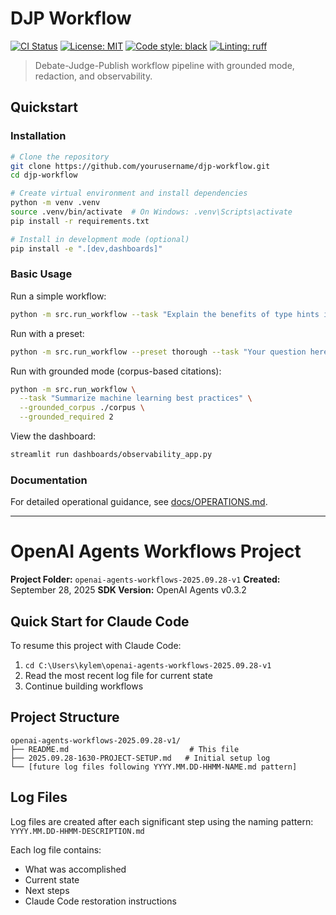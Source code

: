 # DJP Workflow

[![CI Status](https://github.com/yourusername/djp-workflow/workflows/DJP%20Pipeline%20CI/badge.svg)](https://github.com/yourusername/djp-workflow/actions)
[![License: MIT](https://img.shields.io/badge/License-MIT-yellow.svg)](https://opensource.org/licenses/MIT)
[![Code style: black](https://img.shields.io/badge/code%20style-black-000000.svg)](https://github.com/psf/black)
[![Linting: ruff](https://img.shields.io/endpoint?url=https://raw.githubusercontent.com/astral-sh/ruff/main/assets/badge/v2.json)](https://github.com/astral-sh/ruff)

> Debate-Judge-Publish workflow pipeline with grounded mode, redaction, and observability.

## Quickstart

### Installation

```bash
# Clone the repository
git clone https://github.com/yourusername/djp-workflow.git
cd djp-workflow

# Create virtual environment and install dependencies
python -m venv .venv
source .venv/bin/activate  # On Windows: .venv\Scripts\activate
pip install -r requirements.txt

# Install in development mode (optional)
pip install -e ".[dev,dashboards]"
```

### Basic Usage

Run a simple workflow:

```bash
python -m src.run_workflow --task "Explain the benefits of type hints in Python"
```

Run with a preset:

```bash
python -m src.run_workflow --preset thorough --task "Your question here"
```

Run with grounded mode (corpus-based citations):

```bash
python -m src.run_workflow \
  --task "Summarize machine learning best practices" \
  --grounded_corpus ./corpus \
  --grounded_required 2
```

View the dashboard:

```bash
streamlit run dashboards/observability_app.py
```

### Documentation

For detailed operational guidance, see [docs/OPERATIONS.md](docs/OPERATIONS.md).

---

# OpenAI Agents Workflows Project

**Project Folder:** `openai-agents-workflows-2025.09.28-v1`
**Created:** September 28, 2025
**SDK Version:** OpenAI Agents v0.3.2

## Quick Start for Claude Code

To resume this project with Claude Code:
1. `cd C:\Users\kylem\openai-agents-workflows-2025.09.28-v1`
2. Read the most recent log file for current state
3. Continue building workflows

## Project Structure

```
openai-agents-workflows-2025.09.28-v1/
├── README.md                           # This file
├── 2025.09.28-1630-PROJECT-SETUP.md   # Initial setup log
└── [future log files following YYYY.MM.DD-HHMM-NAME.md pattern]
```

## Log Files

Log files are created after each significant step using the naming pattern:
`YYYY.MM.DD-HHMM-DESCRIPTION.md`

Each log file contains:
- What was accomplished
- Current state
- Next steps
- Claude Code restoration instructions
